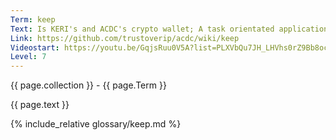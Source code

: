 ```yaml
---
Term: keep
Text: Is KERI's and ACDC's crypto wallet; A task orientated application for managing AIDs in ecosystems, e.g. the vLEI Ecosystem
Link: https://github.com/trustoverip/acdc/wiki/keep
Videostart: https://youtu.be/GqjsRuu0V5A?list=PLXVbQu7JH_LHVhs0rZ9Bb8ocyKlPljkaG&t=54m12s
Level: 7
---
```


{{ page.collection }} - {{ page.Term }}

   {{ page.text }}

{% include_relative glossary/keep.md %}
